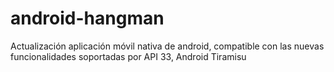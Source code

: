 # android-hangman
Actualización aplicación móvil nativa de android, compatible con las nuevas funcionalidades soportadas por API 33, Android Tiramisu
